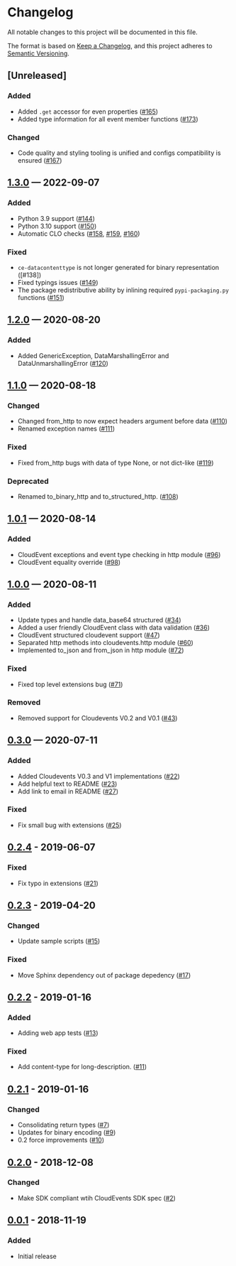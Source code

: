 # Changelog
All notable changes to this project will be documented in this file.

The format is based on [Keep a Changelog](https://keepachangelog.com/en/1.0.0/),
and this project adheres to [Semantic Versioning](https://semver.org/spec/v2.0.0.html).

## [Unreleased]

### Added
- Added `.get` accessor for even properties ([#165])
- Added type information for all event member functions ([#173])

### Changed
- Code quality and styling tooling is unified and configs compatibility is ensured ([#167])

## [1.3.0] — 2022-09-07
### Added
- Python 3.9 support ([#144])
- Python 3.10 support ([#150])
- Automatic CLO checks ([#158], [#159], [#160])

### Fixed
- `ce-datacontenttype` is not longer generated for binary representation ([#138])
- Fixed typings issues ([#149])
- The package redistributive ability by inlining required `pypi-packaging.py` functions ([#151])

## [1.2.0] — 2020-08-20
### Added
- Added GenericException, DataMarshallingError and DataUnmarshallingError ([#120])

## [1.1.0] — 2020-08-18
### Changed
- Changed from_http to now expect headers argument before data ([#110])
- Renamed exception names ([#111])

### Fixed
- Fixed from_http bugs with data of type None, or not dict-like ([#119])

### Deprecated
- Renamed to_binary_http and to_structured_http. ([#108])

## [1.0.1] — 2020-08-14
### Added
- CloudEvent exceptions and event type checking in http module ([#96])
- CloudEvent equality override ([#98])

## [1.0.0] — 2020-08-11
### Added
- Update types and handle data_base64 structured ([#34])
- Added a user friendly CloudEvent class with data validation ([#36])
- CloudEvent structured cloudevent support ([#47])
- Separated http methods into cloudevents.http module ([#60])
- Implemented to_json and from_json in http module ([#72])

### Fixed
- Fixed top level extensions bug ([#71])

### Removed
- Removed support for Cloudevents V0.2 and V0.1 ([#43])

## [0.3.0] — 2020-07-11
### Added
- Added Cloudevents V0.3 and V1 implementations ([#22])
- Add helpful text to README ([#23])
- Add link to email in README ([#27])

### Fixed
- Fix small bug with extensions ([#25])

## [0.2.4] - 2019-06-07
### Fixed
- Fix typo in extensions ([#21])

## [0.2.3] - 2019-04-20
### Changed
- Update sample scripts ([#15])

### Fixed
- Move Sphinx dependency out of package depedency ([#17])

## [0.2.2] - 2019-01-16
### Added
- Adding web app tests ([#13])

### Fixed
- Add content-type for long-description. ([#11])

## [0.2.1] - 2019-01-16
### Changed
- Consolidating return types ([#7])
- Updates for binary encoding ([#9])
- 0.2 force improvements ([#10])

## [0.2.0] - 2018-12-08
### Changed
- Make SDK compliant wtih CloudEvents SDK spec ([#2])

## [0.0.1] - 2018-11-19
### Added
- Initial release

[1.3.0]: https://github.com/cloudevents/sdk-python/compare/1.2.0...1.3.0
[1.2.0]: https://github.com/cloudevents/sdk-python/compare/1.1.0...1.2.0
[1.1.0]: https://github.com/cloudevents/sdk-python/compare/1.0.1...1.1.0
[1.0.1]: https://github.com/cloudevents/sdk-python/compare/1.0.0...1.0.1
[1.0.0]: https://github.com/cloudevents/sdk-python/compare/0.3.0...1.0.0
[0.3.0]: https://github.com/cloudevents/sdk-python/compare/0.2.4...0.3.0
[0.2.4]: https://github.com/cloudevents/sdk-python/compare/0.2.3...0.2.4
[0.2.3]: https://github.com/cloudevents/sdk-python/compare/0.2.2...0.2.3
[0.2.2]: https://github.com/cloudevents/sdk-python/compare/0.2.1...0.2.2
[0.2.1]: https://github.com/cloudevents/sdk-python/compare/0.2.0...0.2.1
[0.2.0]: https://github.com/cloudevents/sdk-python/compare/0.0.1...0.2.0
[0.0.1]: https://github.com/cloudevents/sdk-python/releases/tag/0.0.1

[#2]: https://github.com/cloudevents/sdk-python/pull/2
[#7]: https://github.com/cloudevents/sdk-python/pull/7
[#9]: https://github.com/cloudevents/sdk-python/pull/9
[#10]: https://github.com/cloudevents/sdk-python/pull/10
[#11]: https://github.com/cloudevents/sdk-python/pull/11
[#13]: https://github.com/cloudevents/sdk-python/pull/13
[#15]: https://github.com/cloudevents/sdk-python/pull/15
[#17]: https://github.com/cloudevents/sdk-python/pull/17
[#21]: https://github.com/cloudevents/sdk-python/pull/21
[#22]: https://github.com/cloudevents/sdk-python/pull/22
[#23]: https://github.com/cloudevents/sdk-python/pull/23
[#25]: https://github.com/cloudevents/sdk-python/pull/25
[#27]: https://github.com/cloudevents/sdk-python/pull/27
[#34]: https://github.com/cloudevents/sdk-python/pull/34
[#36]: https://github.com/cloudevents/sdk-python/pull/36
[#43]: https://github.com/cloudevents/sdk-python/pull/43
[#47]: https://github.com/cloudevents/sdk-python/pull/47
[#60]: https://github.com/cloudevents/sdk-python/pull/60
[#71]: https://github.com/cloudevents/sdk-python/pull/71
[#72]: https://github.com/cloudevents/sdk-python/pull/72
[#96]: https://github.com/cloudevents/sdk-python/pull/96
[#98]: https://github.com/cloudevents/sdk-python/pull/98
[#108]: https://github.com/cloudevents/sdk-python/pull/108
[#110]: https://github.com/cloudevents/sdk-python/pull/110
[#111]: https://github.com/cloudevents/sdk-python/pull/111
[#119]: https://github.com/cloudevents/sdk-python/pull/119
[#120]: https://github.com/cloudevents/sdk-python/pull/120
[#144]: https://github.com/cloudevents/sdk-python/pull/144
[#149]: https://github.com/cloudevents/sdk-python/pull/149
[#150]: https://github.com/cloudevents/sdk-python/pull/150
[#151]: https://github.com/cloudevents/sdk-python/pull/151
[#158]: https://github.com/cloudevents/sdk-python/pull/158
[#159]: https://github.com/cloudevents/sdk-python/pull/159
[#160]: https://github.com/cloudevents/sdk-python/pull/160
[#165]: https://github.com/cloudevents/sdk-python/pull/165
[#167]: https://github.com/cloudevents/sdk-python/pull/167
[#173]: https://github.com/cloudevents/sdk-python/pull/173
